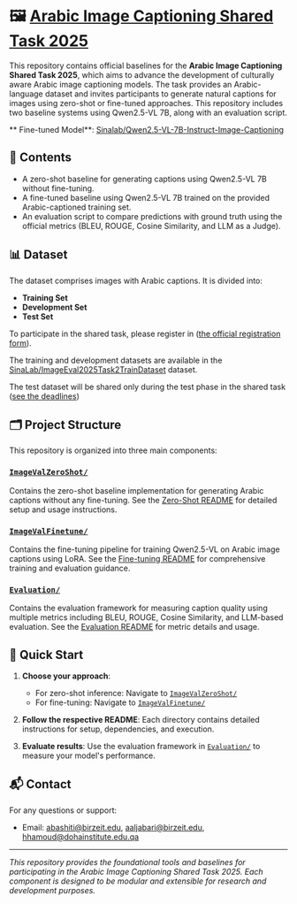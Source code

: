 # 🖼️ [Arabic Image Captioning Shared Task 2025](https://sina.birzeit.edu/image_eval2025/index.html)

This repository contains official baselines for the **Arabic Image Captioning Shared Task 2025**, which aims to advance the development of culturally aware Arabic image captioning models. The task provides an Arabic-language dataset and invites participants to generate natural captions for images using zero-shot or fine-tuned approaches. This repository includes two baseline systems using Qwen2.5-VL 7B, along with an evaluation script.

** Fine-tuned Model**: [Sinalab/Qwen2.5-VL-7B-Instruct-Image-Captioning](https://huggingface.com/Sinalab/Qwen2.5-VL-7B-Instruct-Image-Captioning)

## 📂 Contents

- A zero-shot baseline for generating captions using Qwen2.5-VL 7B without fine-tuning.
- A fine-tuned baseline using Qwen2.5-VL 7B trained on the provided Arabic-captioned training set.
- An evaluation script to compare predictions with ground truth using the official metrics (BLEU, ROUGE, Cosine Similarity, and LLM as a Judge).

## 📊 Dataset

The dataset comprises images with Arabic captions. It is divided into:

- **Training Set**
- **Development Set**
- **Test Set**

To participate in the shared task, please register in ([the official registration form](https://forms.gle/qn4NDr6PYW49bLns7)).

The training and development datasets are available in the [SinaLab/ImageEval2025Task2TrainDataset](https://huggingface.co/datasets/SinaLab/ImageEval2025Task2TrainDataset) dataset.

 The test dataset will be shared only during the test phase in the shared task ([see the deadlines](https://sina.birzeit.edu/image_eval2025/index.html))


## 🗂️ Project Structure

This repository is organized into three main components:

### [`ImageValZeroShot/`](./ImageValZeroShot/)
Contains the zero-shot baseline implementation for generating Arabic captions without any fine-tuning. See the [Zero-Shot README](./ImageValZeroShot/README.md) for detailed setup and usage instructions.

### [`ImageValFinetune/`](./ImageValFinetune/)  
Contains the fine-tuning pipeline for training Qwen2.5-VL on Arabic image captions using LoRA. See the [Fine-tuning README](./ImageValFinetune/README.md) for comprehensive training and evaluation guidance.

### [`Evaluation/`](./Evaluation/)
Contains the evaluation framework for measuring caption quality using multiple metrics including BLEU, ROUGE, Cosine Similarity, and LLM-based evaluation. See the [Evaluation README](./Evaluation/README.md) for metric details and usage.


## 🚀 Quick Start

1. **Choose your approach**: 
   - For zero-shot inference: Navigate to [`ImageValZeroShot/`](./ImageValZeroShot/)
   - For fine-tuning: Navigate to [`ImageValFinetune/`](./ImageValFinetune/)

2. **Follow the respective README**: Each directory contains detailed instructions for setup, dependencies, and execution.

3. **Evaluate results**: Use the evaluation framework in [`Evaluation/`](./Evaluation/) to measure your model's performance.

## 📬 Contact

For any questions or support:

- Email: abashiti@birzeit.edu, aaljabari@birzeit.edu, hhamoud@dohainstitute.edu.qa

---

*This repository provides the foundational tools and baselines for participating in the Arabic Image Captioning Shared Task 2025. Each component is designed to be modular and extensible for research and development purposes.*
